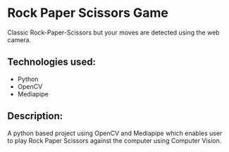 # Rock Paper Scissors Game
Classic Rock-Paper-Scissors but your moves are detected using the web camera.

## Technologies used:
- Python
- OpenCV
- Mediapipe

## Description:
A python based project using OpenCV and Mediapipe which enables user to play Rock Paper Scissors against the computer using Computer Vision.
